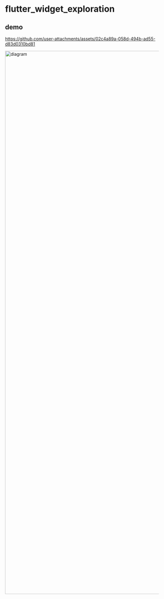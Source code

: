 # flutter_widget_exploration

## demo


https://github.com/user-attachments/assets/02c4a89a-058d-494b-ad55-d83d0310bd81

<img width="4580" height="1776" alt="diagram" src="https://github.com/user-attachments/assets/f173a8e6-c6a3-49f9-bca0-fbd003f5dd79" />
